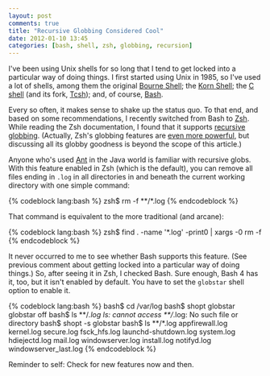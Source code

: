 ```yaml
---
layout: post
comments: true
title: "Recursive Globbing Considered Cool"
date: 2012-01-10 13:45
categories: [bash, shell, zsh, globbing, recursion]
---
```


I've been using Unix shells for so long that I tend to get locked into a
particular way of doing things. I first started using Unix in 1985, so I've
used a lot of shells, among them the original [Bourne Shell][]; the
[Korn Shell][]; the [C shell][] (and its fork, [Tcsh][]); and, of course,
[Bash][].

Every so often, it makes sense to shake up the status quo. To that end, and
based on some recommendations, I recently switched from Bash to [Zsh][]. While
reading the Zsh documentation, I found that it supports [recursive globbing][].
(Actually, Zsh's globbing features are [even more powerful][], but discussing
all its globby goodness is beyond the scope of this article.)

Anyone who's used [Ant][] in the Java world is familiar with recursive globs.
With this feature enabled in Zsh (which is the default), you can remove all
files ending in `.log` in all directories in and beneath the current working
directory with one simple command:

{% codeblock lang:bash %}
zsh$ rm -f **/*.log
{% endcodeblock %}

<!-- more -->

That command is equivalent to the more traditional (and arcane):

{% codeblock lang:bash %}
zsh$ find . -name '*.log' -print0 | xargs -0 rm -f
{% endcodeblock %}

It never occurred to me to see whether Bash supports this feature. (See
previous comment about getting locked into a particular way of doing things.)
So, after seeing it in Zsh, I checked Bash.  Sure enough, Bash 4 has it, too,
but it isn't enabled by default. You have to set the `globstar` shell option to
enable it.

{% codeblock lang:bash %}
bash$ cd /var/log
bash$ shopt globstar
globstar        off
bash$ ls **/*.log
ls: cannot access **/*.log: No such file or directory
bash$ shopt -s globstar
bash$ ls **/*.log
appfirewall.log  kernel.log            secure.log
fsck_hfs.log     launchd-shutdown.log  system.log
hdiejectd.log    mail.log              windowserver.log
install.log      notifyd.log           windowserver_last.log
{% endcodeblock %}

Reminder to self: Check for new features now and then.

[Zsh]: http://www.zsh.org/
[Bash]: http://www.gnu.org/software/bash/
[Ant]: http://ant.apache.org/
[Bourne Shell]: http://en.wikipedia.org/wiki/Bourne_shell
[Korn Shell]: http://www.kornshell.org/
[C Shell]: http://en.wikipedia.org/wiki/C_shell
[Tcsh]: http://www.tcsh.org/
[recursive globbing]: http://lorenzod8n.wordpress.com/2007/05/10/recursive-globbing-in-zsh/
[even more powerful]: http://linuxshellaccount.blogspot.com/2008/07/fancy-globbing-with-zsh-on-linux-and.html
